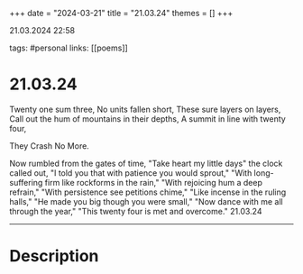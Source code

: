 +++
date = "2024-03-21"
title = "21.03.24"
themes = []
+++

21.03.2024 22:58

tags: #personal
links: [[poems]]

# 21.03.24

Twenty one sum three,
No units fallen short,
These sure layers on layers,
Call out the hum of mountains in their depths,
A summit in line with twenty four,

They
Crash
No
More.

Now rumbled from the gates of time,
"Take heart my little days" the clock called out,
"I told you that with patience you would sprout,"
"With long-suffering firm like rockforms in the rain,"
"With rejoicing hum a deep refrain,"
"With persistence see petitions chime,"
"Like incense in the ruling halls,"
"He made you big though you were small,"
"Now dance with me all through the year,"
"This twenty four is met and overcome."
21.03.24

---

# Description

